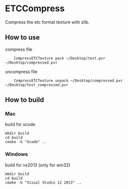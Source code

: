 # ETCCompress

Compress the etc format texture with zlib.

## How to use 

compress file

~~~
    CompressETCTexture pack ~/Desktop/test.pvr ~/Desktop/compressed.pvr
~~~

uncompress file

~~~
    CompressETCTexture unpack ~/Desktop/compressed.pvr ~/Desktop/test_compressed.pvr
~~~

## How to build 

### Mac 

build for xcode

~~~
mkdir build
cd build
cmake -G "Xcode" ..
~~~

### Windows

build for vs2013 (only for win32)

~~~
mkdir build
cd build
cmake -G "Visual Studio 12 2013" ..
~~~
